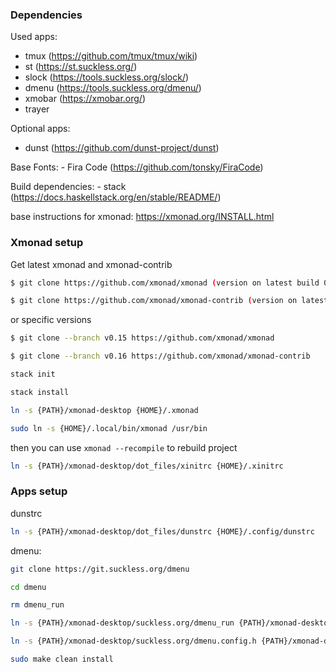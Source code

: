 ### Dependencies

Used apps:
- tmux   (https://github.com/tmux/tmux/wiki)
- st     (https://st.suckless.org/)
- slock  (https://tools.suckless.org/slock/)
- dmenu  (https://tools.suckless.org/dmenu/) 
- xmobar (https://xmobar.org/)
- trayer

Optional apps:
 - dunst  (https://github.com/dunst-project/dunst)

Base Fonts:
    - Fira Code (https://github.com/tonsky/FiraCode)

Build dependencies:
    - stack  (https://docs.haskellstack.org/en/stable/README/)

base instructions for xmonad: https://xmonad.org/INSTALL.html

### Xmonad setup
Get latest xmonad and xmonad-contrib
```bash
$ git clone https://github.com/xmonad/xmonad (version on latest build 0.17.0.9)
```
```bash
$ git clone https://github.com/xmonad/xmonad-contrib (version on latest build 0.17.0.9)
```
or specific versions
```bash
$ git clone --branch v0.15 https://github.com/xmonad/xmonad
```
```bash
$ git clone --branch v0.16 https://github.com/xmonad/xmonad-contrib
```
```bash
stack init
```
```bash
stack install
```
```bash
ln -s {PATH}/xmonad-desktop {HOME}/.xmonad
```
```bash
sudo ln -s {HOME}/.local/bin/xmonad /usr/bin
```
then you can use ```xmonad --recompile``` to rebuild project

```bash
ln -s {PATH}/xmonad-desktop/dot_files/xinitrc {HOME}/.xinitrc
```

### Apps setup
dunstrc
```bash
ln -s {PATH}/xmonad-desktop/dot_files/dunstrc {HOME}/.config/dunstrc
```
dmenu:
```bash
git clone https://git.suckless.org/dmenu
```
```bash
cd dmenu
```
```bash 
rm dmenu_run
```
```bash
ln -s {PATH}/xmonad-desktop/suckless.org/dmenu_run {PATH}/xmonad-desktop/suckless.org/dmenu/dmenu_run
```
```bash
ln -s {PATH}/xmonad-desktop/suckless.org/dmenu.config.h {PATH}/xmonad-desktop/suckless.org/dmenu/config.h
```
```bash
sudo make clean install
```

